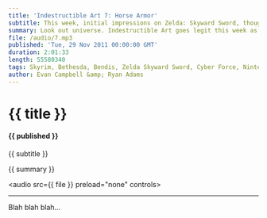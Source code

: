 ```yaml
---
title: 'Indestructible Art 7: Horse Armor'
subtitle: This week, initial impressions on Zelda: Skyward Sword, thoughts on the impending new console generation, more Goon, and a spotlight on Brian Michael Bendis
summary: Look out universe. Indestructible Art goes legit this week as we set sail for the magical world of iTunes! Evan gets a brief look at Zelda: Skyward Sword, spends more time with Skyrim, and reviews this weeks treacherous long box pick - Cyber Force #1. Ryan pays homage to the work of Brian Michael Bendis, and answers some more community questions about the relationship between passive media adaptations and comic books!(Walking Dead, Captain America, Thor...)
file: /audio/7.mp3
published: 'Tue, 29 Nov 2011 00:00:00 GMT'
duration: 2:01:33
length: 55580340
tags: Skyrim, Bethesda, Bendis, Zelda Skyward Sword, Cyber Force, Nintendo, Metal Gear, Video Games, WiiU, Fantastic Four, Marvel, Walking Dead, Dare Devil, Thor, Captain America, Goon, Eric Powell, Torso
author: Evan Campbell &amp; Ryan Adams
---
```


# {{ title }}

#### {{ published }}

{{ subtitle }}  
  
{{ summary }}  

<audio src={{ file }} preload="none" controls></audio>

- - -

Blah blah blah...
